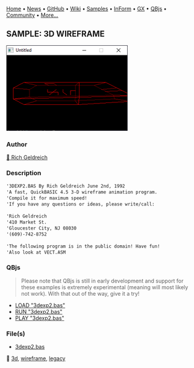 [Home](https://qb64.com) • [News](../../news.md) • [GitHub](https://github.com/QB64Official/qb64) • [Wiki](wiki.md) • [Samples](../../samples.md) • [InForm](../../inform.md) • [GX](../../gx.md) • [QBjs](../../qbjs.md) • [Community](../../community.md) • [More...](../../more.md)

## SAMPLE: 3D WIREFRAME

![screenshot.png](img/screenshot.png)

### Author

[🐝 Rich Geldreich](../rich-geldreich.md) 

### Description

```text
'3DEXP2.BAS By Rich Geldreich June 2nd, 1992
'A fast, QuickBASIC 4.5 3-D wireframe animation program.
'Compile it for maximum speed!
'If you have any questions or ideas, please write/call:

'Rich Geldreich
'410 Market St.
'Gloucester City, NJ 08030
'(609)-742-8752

'The following program is in the public domain! Have fun!
'Also look at VECT.ASM
```

### QBjs

> Please note that QBjs is still in early development and support for these examples is extremely experimental (meaning will most likely not work). With that out of the way, give it a try!

* [LOAD "3dexp2.bas"](https://qbjs.org/index.html?src=https://qb64.com/samples/3d-wireframe/src/3dexp2.bas)
* [RUN "3dexp2.bas"](https://qbjs.org/index.html?mode=auto&src=https://qb64.com/samples/3d-wireframe/src/3dexp2.bas)
* [PLAY "3dexp2.bas"](https://qbjs.org/index.html?mode=play&src=https://qb64.com/samples/3d-wireframe/src/3dexp2.bas)

### File(s)

* [3dexp2.bas](src/3dexp2.bas)

🔗 [3d](../3d.md), [wireframe](../wireframe.md), [legacy](../legacy.md)
